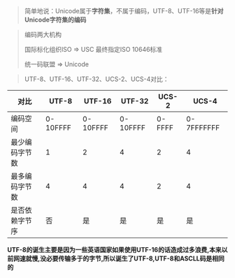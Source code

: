 >  简单地说：Unicode属于**字符集**，不属于编码，UTF-8、UTF-16等是**针对Unicode字符集的编码**

> 编码两大机构
>
> 国际标化组织ISO => USC 最终指定ISO 10646标准
>
> 统一码联盟 => Unicode

> UTF-8、UTF-16、UTF-32、UCS-2、UCS-4对比：

| 对比           | UTF-8    | UTF-16   | UTF-32   | UCS-2  | UCS-4      |
| -------------- | -------- | -------- | -------- | ------ | ---------- |
| 编码空间       | 0-10FFFF | 0-10FFFF | 0-10FFFF | 0-FFFF | 0-7FFFFFFF |
| 最少编码字节数 | 1        | 2        | 4        | 2      | 4          |
| 最多编码字节数 | 4        | 4        | 4        | 2      | 4          |
| 是否依赖字节序 | 否       | 是       | 是       | 是     | 是         |

**UTF-8的诞生主要是因为一些英语国家如果使用UTF-16的话造成过多浪费,本来以前网速就慢,没必要传输多于的字节,所以诞生了UTF-8,UTF-8和ASCLL码是相同的**